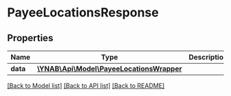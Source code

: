 # PayeeLocationsResponse

## Properties
Name | Type | Description | Notes
------------ | ------------- | ------------- | -------------
**data** | [**\YNAB\Api\Model\PayeeLocationsWrapper**](PayeeLocationsWrapper.md) |  | 

[[Back to Model list]](../README.md#documentation-for-models) [[Back to API list]](../README.md#documentation-for-api-endpoints) [[Back to README]](../README.md)


